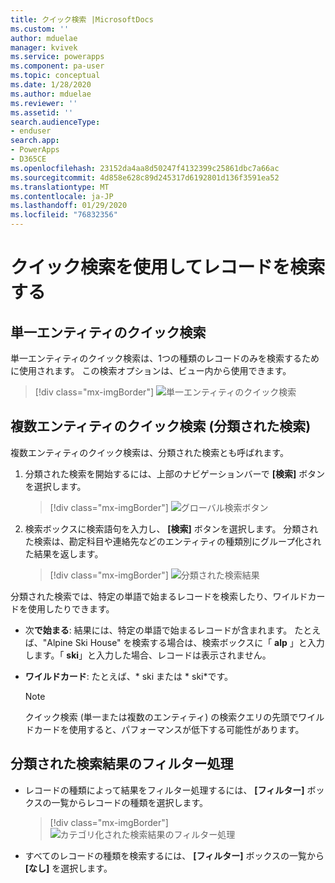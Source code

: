 ```yaml
---
title: クイック検索 |MicrosoftDocs
ms.custom: ''
author: mduelae
manager: kvivek
ms.service: powerapps
ms.component: pa-user
ms.topic: conceptual
ms.date: 1/28/2020
ms.author: mduelae
ms.reviewer: ''
ms.assetid: ''
search.audienceType:
- enduser
search.app:
- PowerApps
- D365CE
ms.openlocfilehash: 23152da4aa8d50247f4132399c25861dbc7a66ac
ms.sourcegitcommit: 4d858e628c89d245317d6192801d136f3591ea52
ms.translationtype: MT
ms.contentlocale: ja-JP
ms.lasthandoff: 01/29/2020
ms.locfileid: "76832356"
---
```

# <a name="using-quick-find-to-search-for-records"></a>クイック検索を使用してレコードを検索する

## <a name="single-entity-quick-find"></a>単一エンティティのクイック検索

単一エンティティのクイック検索は、1つの種類のレコードのみを検索するために使用されます。 この検索オプションは、ビュー内から使用できます。 

   > [!div class="mx-imgBorder"]
   > ![単一エンティティのクイック検索](media/single-quick-find-search-box.png "単一エンティティのクイック検索の検索ボックス") 

## <a name="multi-entity-quick-find-categorized-search"></a>複数エンティティのクイック検索 (分類された検索)

複数エンティティのクイック検索は、分類された検索とも呼ばれます。 

1.  分類された検索を開始するには、上部のナビゲーションバーで **[検索]** ボタンを選択します。  

     > [!div class="mx-imgBorder"]
     > ![グローバル検索ボタン](media/global-search-button.png "グローバル検索ボタン")   
  
2.  検索ボックスに検索語句を入力し、 **[検索]** ボタンを選択します。 分類された検索は、勘定科目や連絡先などのエンティティの種類別にグループ化された結果を返します。

     > [!div class="mx-imgBorder"]
     > ![分類された検索結果](media/categorized-search-results.png "分類された検索結果ページ") 

分類された検索では、特定の単語で始まるレコードを検索したり、ワイルドカードを使用したりできます。
  
- 次**で始まる**: 結果には、特定の単語で始まるレコードが含まれます。 たとえば、"Alpine Ski House" を検索する場合は、検索ボックスに「 **alp** 」と入力します。「 **ski**」と入力した場合、レコードは表示されません。  
  
- **ワイルドカード**: たとえば、* ski または * ski\*です。 

  > [!NOTE]
  >  クイック検索 (単一または複数のエンティティ) の検索クエリの先頭でワイルドカードを使用すると、パフォーマンスが低下する可能性があります。
  
## <a name="filter-categorized-search-results"></a>分類された検索結果のフィルター処理 
  
-   レコードの種類によって結果をフィルター処理するには、 **[フィルター]** ボックスの一覧からレコードの種類を選択します。 

    > [!div class="mx-imgBorder"]
    > ![カテゴリ化された検索結果のフィルター処理](media/filter-categorized-search-results.png "カテゴリ化された検索結果のフィルター処理")  

  
-   すべてのレコードの種類を検索するには、 **[フィルター]** ボックスの一覧から **[なし]** を選択します。  


